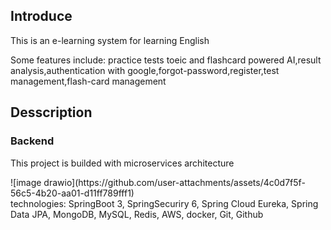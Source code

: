 <h2>Introduce</h1>
<p>This is an e-learning system for learning English</p>
<p>Some features include: practice tests toeic and flashcard powered AI,result analysis,authentication with google,forgot-password,register,test management,flash-card management</p>
<h2>Desscription</h2>
<h3>Backend</h3>
<p>This project is builded with microservices architecture</p> 
![image drawio](https://github.com/user-attachments/assets/4c0d7f5f-56c5-4b20-aa01-d11ff789fff1)
<br/>
technologies: SpringBoot 3, SpringSecuriry 6, Spring Cloud Eureka, Spring Data JPA, MongoDB, MySQL, Redis, AWS, docker, Git, Github
